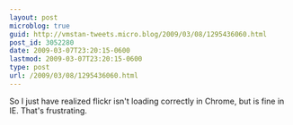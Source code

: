 ```yaml
---
layout: post
microblog: true
guid: http://vmstan-tweets.micro.blog/2009/03/08/1295436060.html
post_id: 3052280
date: 2009-03-07T23:20:15-0600
lastmod: 2009-03-07T23:20:15-0600
type: post
url: /2009/03/08/1295436060.html
---
```

So I just have realized flickr isn't loading correctly in Chrome, but is fine in IE. That's frustrating.
